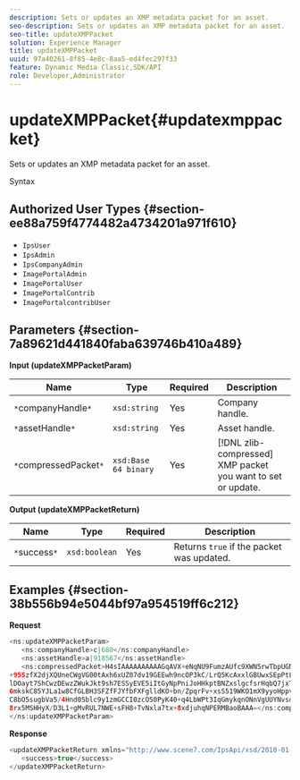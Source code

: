 ```yaml
---
description: Sets or updates an XMP metadata packet for an asset.
seo-description: Sets or updates an XMP metadata packet for an asset.
seo-title: updateXMPPacket
solution: Experience Manager
title: updateXMPPacket
uuid: 97a40261-8f85-4e8c-8aa5-ed4fec297f33
feature: Dynamic Media Classic,SDK/API
role: Developer,Administrator
---
```


# updateXMPPacket{#updatexmppacket}

Sets or updates an XMP metadata packet for an asset.

 Syntax 

## Authorized User Types {#section-ee88a759f4774482a4734201a971f610}

* `IpsUser` 
* `IpsAdmin` 
* `IpsCompanyAdmin` 
* `ImagePortalAdmin` 
* `ImagePortalUser` 
* `ImagePortalContrib` 
* `ImagePortalcontribUser`

## Parameters {#section-7a89621d441840faba639746b410a489}

**Input (updateXMPPacketParam)** 

|  Name  | Type  | Required  | Description  |
|---|---|---|---|
|  `*`companyHandle`*`  | `xsd:string`  | Yes  | Company handle.  |
|  `*`assetHandle`*`  | `xsd:string`  | Yes  | Asset handle.  |
|  `*`compressedPacket`*`  | `xsd:Base 64 binary`  | Yes  | [!DNL zlib-compressed] XMP packet you want to set or update.  |

**Output (updateXMPPacketReturn)** 

|  Name  | Type  | Required  | Description  |
|---|---|---|---|
|  `*`success`*`  | `xsd:boolean`  | Yes  |Returns `true` if the packet was updated.  |

## Examples {#section-38b556b94e5044bf97a954519ff6c212}

**Request** 

```java
<ns:updateXMPPacketParam>
   <ns:companyHandle>c|680</ns:companyHandle>
   <ns:assetHandle>a|918567</ns:assetHandle>
   <ns:compressedPacket>H4sIAAAAAAAAAAGqAVX+eNqNU9FumzAUfc9XWN5rwTbpUGNBpC3RtpdqU9NOe3XABTRsU9sM8vezMUUp6qQhhDg
+955zfX2djXQUneCWgVG00tAxh6xUZ07dv19GEEwh9ncOP3kC/LrQ5KcAxxlGBUwxSEpPtLUm3NyDBeIdIghISkTuKU3qLwfzAQZkunymD8cvs5
lDOayt7ShCwzDEwzZWukJkt9sh7ESSyEVE5iItGyNpPniJoHHkptBNZxslgcfsrHqbQ7jxTkG8q5VVplbdYiFNPO0tLpRAC41IjNF1YlksGV2v2
6mkskC85YJLa1w8CfGLBH3SFZfFJYfbFXFglldKO+bn/ZpqrFv+xsS519WKO1mX9yyoHppveRXrgWTlxX9qJk0ojHG9eaBP3PtKnNaNRNJkq6lN
C8bO5sugbVa5/4Hnd05blc9y1zmGCCI0zcO50PyK40+q4LbWPt3IqGmykqnONnVgUUYNvsdfOH6wzN6C03OMd6zQb0KpSh3LPyoIWfgNKX1Vz4i
8rx5MSHHyX/D3L1+gMvRUL7NWE+sFH8+TvNxla7tx+8xdjuhqNPERMBaoBAAA=</ns:compressedPacket>
</ns:updateXMPPacketParam>
```

**Response** 

```java
<updateXMPPacketReturn xmlns="http://www.scene7.com/IpsApi/xsd/2010-01-31">
   <success>true</success>
</updateXMPPacketReturn>
```

